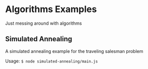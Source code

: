 # Algorithms Examples
Just messing around with algorithms

## Simulated Annealing
A simulated annealing example for the traveling salesman problem

Usage:
`$ node simulated-annealing/main.js`

